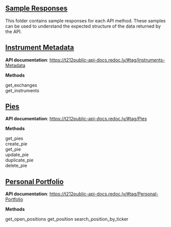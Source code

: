 ## [Sample Responses](sample_responses)

This folder contains sample responses for each API method. These samples can be used to understand the expected structure of the data returned by the API.

## [Instrument Metadata](Instrument%20Metadata.md)

**API documentation**: https://t212public-api-docs.redoc.ly/#tag/Instruments-Metadata

**Methods**

get_exchanges  
get_instruments

## [Pies](Pies.md)

**API documentation**: https://t212public-api-docs.redoc.ly/#tag/Pies

**Methods**

get_pies  
create_pie  
get_pie  
update_pie  
duplicate_pie  
delete_pie  

## [Personal Portfolio](Personal%20Portfolio.md)

**API documentation**: https://t212public-api-docs.redoc.ly/#tag/Personal-Portfolio

**Methods**

get_open_positions
get_position
search_position_by_ticker